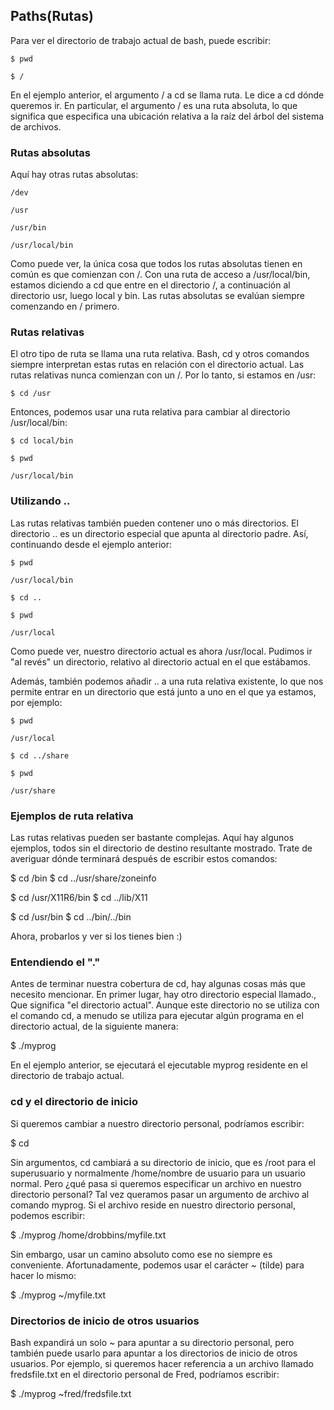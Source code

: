 ## Paths(Rutas)

Para ver el directorio de trabajo actual de bash, puede escribir:

<code>$ pwd</code>

<code>$ 
/
</code>

En el ejemplo anterior, el argumento / a cd se llama ruta. Le dice a cd dónde queremos ir. En particular, el argumento / es una ruta absoluta, lo que significa que especifica una ubicación relativa a la raíz del árbol del sistema de archivos.

### Rutas absolutas

Aquí hay otras rutas absolutas:

<code>/dev</code>

<code>/usr</code>

<code>/usr/bin</code>

<code>/usr/local/bin</code>

Como puede ver, la única cosa que todos los rutas absolutas tienen en común es que comienzan con /. Con una ruta de acceso a 
/usr/local/bin, estamos diciendo a cd que entre en el directorio /, a continuación al directorio usr, luego local y bin. Las rutas absolutas se evalúan siempre comenzando en / primero.

### Rutas relativas

El otro tipo de ruta se llama una ruta relativa. Bash, cd y otros comandos siempre interpretan estas rutas en relación con el directorio actual. Las rutas relativas nunca comienzan con un /. Por lo tanto, si estamos en /usr:

<code>$ cd /usr</code>

Entonces, podemos usar una ruta relativa para cambiar al directorio /usr/local/bin:


<code>$ cd local/bin</code>

<code>$ pwd</code>

<code>/usr/local/bin</code>

### Utilizando ..

Las rutas relativas también pueden contener uno o más directorios. El directorio .. es un directorio especial que apunta al directorio padre. Así, continuando desde el ejemplo anterior:

<code>$ pwd</code>

<code>/usr/local/bin</code>

<code>$ cd ..</code>

<code>$ pwd</code>

<code>/usr/local</code>

Como puede ver, nuestro directorio actual es ahora /usr/local. Pudimos ir "al revés" un directorio, relativo al directorio actual en el que estábamos.

Además, también podemos añadir .. a una ruta relativa existente, lo que nos permite entrar en un directorio que está junto a uno en el  que ya estamos, por ejemplo:

<code>$ pwd</code>

<code>/usr/local</code>

<code>$ cd ../share</code>

<code>$ pwd</code>

<code>/usr/share</code>

### Ejemplos de ruta relativa

Las rutas relativas pueden ser bastante complejas. Aquí hay algunos ejemplos, todos sin el directorio de destino resultante mostrado. Trate de averiguar dónde terminará después de escribir estos comandos:

$ cd /bin
$ cd ../usr/share/zoneinfo


$ cd /usr/X11R6/bin
$ cd ../lib/X11


$ cd /usr/bin
$ cd ../bin/../bin

Ahora, probarlos y ver si los tienes bien :)

### Entendiendo el "."

Antes de terminar nuestra cobertura de cd, hay algunas cosas más que necesito mencionar. En primer lugar, hay otro directorio especial llamado., Que significa "el directorio actual". Aunque este directorio no se utiliza con el comando cd, a menudo se utiliza para ejecutar algún programa en el directorio actual, de la siguiente manera:

$ ./myprog

En el ejemplo anterior, se ejecutará el ejecutable myprog residente en el directorio de trabajo actual.

### cd y el directorio de inicio

Si queremos cambiar a nuestro directorio personal, podríamos escribir:

$ cd

Sin argumentos, cd cambiará a su directorio de inicio, que es /root para el superusuario y normalmente /home/nombre de usuario para un usuario normal. Pero ¿qué pasa si queremos especificar un archivo en nuestro directorio personal? Tal vez queramos pasar un argumento de archivo al comando myprog. Si el archivo reside en nuestro directorio personal, podemos escribir:

$ ./myprog /home/drobbins/myfile.txt

Sin embargo, usar un camino absoluto como ese no siempre es conveniente. Afortunadamente, podemos usar el carácter ~ (tilde) para hacer lo mismo:

$ ./myprog ~/myfile.txt

### Directorios de inicio de otros usuarios

Bash expandirá un solo ~ para apuntar a su directorio personal, pero también puede usarlo para apuntar a los directorios de inicio de otros usuarios. Por ejemplo, si queremos hacer referencia a un archivo llamado fredsfile.txt en el directorio personal de Fred, podríamos escribir:

$ ./myprog ~fred/fredsfile.txt





